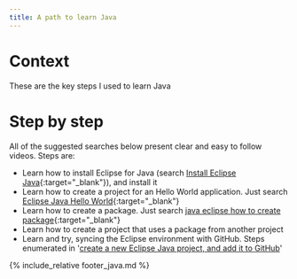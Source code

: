 ```yaml
---
title: A path to learn Java
---
```

# Context
These are the key steps I used to learn Java

# Step by step
All of the suggested searches below present clear and easy to follow videos.
Steps are:

* Learn how to install Eclipse for Java (search [Install Eclipse Java](https://www.google.com/search?q=install+eclipse+java){:target="_blank"}), and install it
* Learn how to create a project for an Hello World application. Just search [Eclipse Java Hello World](https://www.google.com/search?q=eclipse+java+hello+world){:target="_blank"}
* Learn how to create a package. Just search [java eclipse how to create package](https://www.google.com/search?q=java+eclipse+how+to+create+package){:target="_blank"}
* Learn how to create a project that uses a package from another project
* Learn and try, syncing the Eclipse environment with GitHub. Steps enumerated in '[create a new Eclipse Java project, and add it to GitHub](eclipse-new-plus-github.md)'


{% include_relative footer_java.md %}